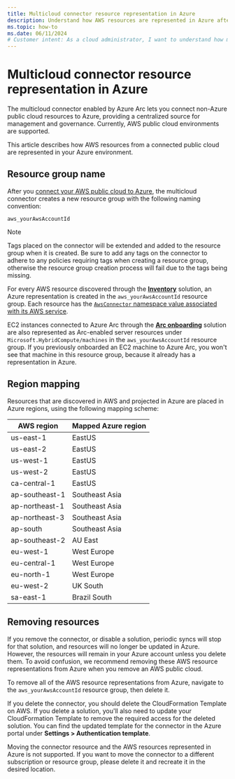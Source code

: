 ```yaml
---
title: Multicloud connector resource representation in Azure
description: Understand how AWS resources are represented in Azure after they're added through the multicloud connector enabled by Azure Arc.
ms.topic: how-to
ms.date: 06/11/2024
# Customer intent: As a cloud administrator, I want to understand how my connected AWS resources are represented in Azure, so that I can efficiently manage and govern all my cloud resources from a centralized platform.
---
```


# Multicloud connector resource representation in Azure

The multicloud connector enabled by Azure Arc lets you connect non-Azure public cloud resources to Azure, providing a centralized source for management and governance. Currently, AWS public cloud environments are supported.

This article describes how AWS resources from a connected public cloud are represented in your Azure environment.

## Resource group name

After you [connect your AWS public cloud to Azure](connect-to-aws.md), the multicloud connector creates a new resource group with the following naming convention:

`aws_yourAwsAccountId`

> [!NOTE]
> Tags placed on the connector will be extended and added to the resource group when it is created. Be sure to add any tags on the connector to adhere to any policies requiring tags when creating a resource group, otherwise the resource group creation process will fail due to the tags being missing.

For every AWS resource discovered through the **[Inventory](view-multicloud-inventory.md)** solution, an Azure representation is created in the `aws_yourAwsAccountId` resource group. Each resource has the [`AwsConnector` namespace value associated with its AWS service](view-multicloud-inventory.md#supported-aws-services).

EC2 instances connected to Azure Arc through the **[Arc onboarding](onboard-multicloud-vms-arc.md)** solution are also represented as Arc-enabled server resources under `Microsoft.HybridCompute/machines` in the `aws_yourAwsAccountId` resource group. If you previously onboarded an EC2 machine to Azure Arc, you won't see that machine in this resource group, because it already has a representation in Azure.

## Region mapping

Resources that are discovered in AWS and projected in Azure are placed in Azure regions, using the following mapping scheme:

|AWS region |Mapped Azure region |
|--|--|
|us-east-1 | EastUS |
|us-east-2 | EastUS |
|us-west-1 | EastUS |
|us-west-2 | EastUS |
|ca-central-1 | EastUS |
|ap-southeast-1 | Southeast Asia |
|ap-northeast-1 | Southeast Asia |
|ap-northeast-3 | Southeast Asia |
|ap-south | Southeast Asia |
|ap-southeast-2 | AU East |
|eu-west-1 | West Europe |
|eu-central-1 | West Europe |
|eu-north-1 | West Europe |
|eu-west-2 | UK South |
|sa-east-1 | Brazil South |

## Removing resources

If you remove the connector, or disable a solution, periodic syncs will stop for that solution, and resources will no longer be updated in Azure. However, the resources will remain in your Azure account unless you delete them. To avoid confusion, we recommend removing these AWS resource representations from Azure when you remove an AWS public cloud.

To remove all of the AWS resource representations from Azure, navigate to the `aws_yourAwsAccountId` resource group, then delete it.

If you delete the connector, you should delete the CloudFormation Template on AWS. If you delete a solution, you'll also need to update your CloudFormation Template to remove the required access for the deleted solution. You can find the updated template for the connector in the Azure portal under **Settings > Authentication template**.

Moving the connector resource and the AWS resources represented in Azure is not supported. If you want to move the connector to a different subscription or resource group, please delete it and recreate it in the desired location. 

